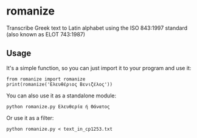 romanize
========

Transcribe Greek text to Latin alphabet using the ISO 843:1997 standard (also known as ELOT 743:1987)

Usage
-----
It's a simple function, so you can just import it to your program and use it:

    from romanize import romanize
    print(romanize('Ελευθέριος Βενιζέλος'))
    
You can also use it as a standalone module:

    python romanize.py Ελευθερία ή Θάνατος
    
Or use it as a filter:

    python romanize.py < text_in_cp1253.txt
    


